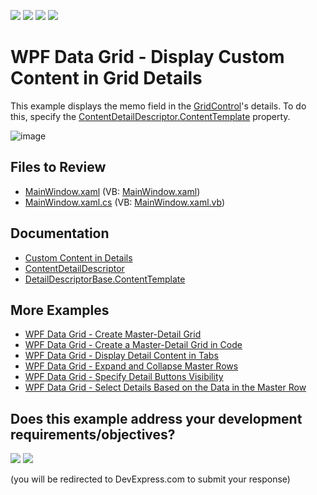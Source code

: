 <!-- default badges list -->
![](https://img.shields.io/endpoint?url=https://codecentral.devexpress.com/api/v1/VersionRange/128649261/22.2.2%2B)
[![](https://img.shields.io/badge/Open_in_DevExpress_Support_Center-FF7200?style=flat-square&logo=DevExpress&logoColor=white)](https://supportcenter.devexpress.com/ticket/details/T237942)
[![](https://img.shields.io/badge/📖_How_to_use_DevExpress_Examples-e9f6fc?style=flat-square)](https://docs.devexpress.com/GeneralInformation/403183)
[![](https://img.shields.io/badge/💬_Leave_Feedback-feecdd?style=flat-square)](#does-this-example-address-your-development-requirementsobjectives)
<!-- default badges end -->

# WPF Data Grid - Display Custom Content in Grid Details

This example displays the memo field in the [GridControl](https://docs.devexpress.com/WPF/DevExpress.Xpf.Grid.GridControl)'s details. To do this, specify the [ContentDetailDescriptor.ContentTemplate](https://docs.devexpress.com/WPF/DevExpress.Xpf.Grid.DetailDescriptorBase.ContentTemplate) property.

![image](https://user-images.githubusercontent.com/65009440/208417796-78208739-a01e-4817-ae33-cb450d86a7af.png)

## Files to Review

* [MainWindow.xaml](./CS/WpfApplication18/MainWindow.xaml) (VB: [MainWindow.xaml](./VB/WpfApplication18/MainWindow.xaml))
* [MainWindow.xaml.cs](./CS/WpfApplication18/MainWindow.xaml.cs) (VB: [MainWindow.xaml.vb](./VB/WpfApplication18/MainWindow.xaml.vb))

## Documentation

* [Custom Content in Details](https://docs.devexpress.com/WPF/119852/controls-and-libraries/data-grid/master-detail/custom-content-in-details)
* [ContentDetailDescriptor](https://docs.devexpress.com/WPF/DevExpress.Xpf.Grid.ContentDetailDescriptor)
* [DetailDescriptorBase.ContentTemplate](https://docs.devexpress.com/WPF/DevExpress.Xpf.Grid.DetailDescriptorBase.ContentTemplate)

## More Examples

* [WPF Data Grid - Create Master-Detail Grid](https://github.com/DevExpress-Examples/wpf-data-grid-create-master-detail-grid)
* [WPF Data Grid - Create a Master-Detail Grid in Code](https://github.com/DevExpress-Examples/wpf-data-grid-create-master-detail-grid-in-code)
* [WPF Data Grid - Display Detail Content in Tabs](https://github.com/DevExpress-Examples/wpf-data-grid-display-detail-content-in-tabs)
* [WPF Data Grid - Expand and Collapse Master Rows](https://github.com/DevExpress-Examples/expanding-and-collapsing-master-rows-e4044)
* [WPF Data Grid - Specify Detail Buttons Visibility](https://github.com/DevExpress-Examples/detail-buttons-visibility-e4050)
* [WPF Data Grid - Select Details Based on the Data in the Master Row](https://github.com/DevExpress-Examples/how-to-use-different-details-depending-on-data-in-gridcontrols-master-row-t590724)
<!-- feedback -->
## Does this example address your development requirements/objectives?

[<img src="https://www.devexpress.com/support/examples/i/yes-button.svg"/>](https://www.devexpress.com/support/examples/survey.xml?utm_source=github&utm_campaign=wpf-data-grid-display-custom-content-in-grid-details&~~~was_helpful=yes) [<img src="https://www.devexpress.com/support/examples/i/no-button.svg"/>](https://www.devexpress.com/support/examples/survey.xml?utm_source=github&utm_campaign=wpf-data-grid-display-custom-content-in-grid-details&~~~was_helpful=no)

(you will be redirected to DevExpress.com to submit your response)
<!-- feedback end -->
